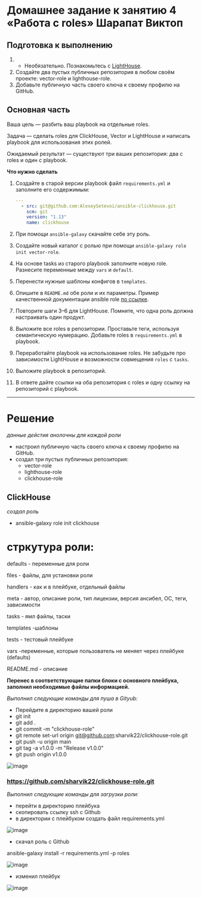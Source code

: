 # Домашнее задание к занятию 4 «Работа с roles» Шарапат Виктоп

## Подготовка к выполнению

1. * Необязательно. Познакомьтесь с [LightHouse](https://youtu.be/ymlrNlaHzIY?t=929).
2. Создайте два пустых публичных репозитория в любом своём проекте: vector-role и lighthouse-role.
3. Добавьте публичную часть своего ключа к своему профилю на GitHub.

## Основная часть

Ваша цель — разбить ваш playbook на отдельные roles. 

Задача — сделать roles для ClickHouse, Vector и LightHouse и написать playbook для использования этих ролей. 

Ожидаемый результат — существуют три ваших репозитория: два с roles и один с playbook.

**Что нужно сделать**

1. Создайте в старой версии playbook файл `requirements.yml` и заполните его содержимым:

   ```yaml
   ---
     - src: git@github.com:AlexeySetevoi/ansible-clickhouse.git
       scm: git
       version: "1.13"
       name: clickhouse 
   ```

2. При помощи `ansible-galaxy` скачайте себе эту роль.
3. Создайте новый каталог с ролью при помощи `ansible-galaxy role init vector-role`.
4. На основе tasks из старого playbook заполните новую role. Разнесите переменные между `vars` и `default`. 
5. Перенести нужные шаблоны конфигов в `templates`.
6. Опишите в `README.md` обе роли и их параметры. Пример качественной документации ansible role [по ссылке](https://github.com/cloudalchemy/ansible-prometheus).
7. Повторите шаги 3–6 для LightHouse. Помните, что одна роль должна настраивать один продукт.
8. Выложите все roles в репозитории. Проставьте теги, используя семантическую нумерацию. Добавьте roles в `requirements.yml` в playbook.
9. Переработайте playbook на использование roles. Не забудьте про зависимости LightHouse и возможности совмещения `roles` с `tasks`.
10. Выложите playbook в репозиторий.
11. В ответе дайте ссылки на оба репозитория с roles и одну ссылку на репозиторий с playbook.

---

# Решение

*данные дейстия анолочны для каждой роли*

* настроил публичную часть своего ключа к своему профилю на GitHub.
* создал три пустых публичных репозитория:
   - vector-role
   - lighthouse-role
   - clickhouse-role

## ClickHouse 

*создал роль*

   - ansible-galaxy role init clickhouse
   
# стркутура роли:
    
defaults - переменные для роли

files - файлы, для установки роли

handlers - как и в плейбуке, отдельный файлы

meta - автор, описание роли, тип лицензии, версия ансибел, ОС, теги, зависимости

tasks - ямл файлы, таски

templates -шаблоны

tests - тестовый плейбуке 

vars  -переменные, которые пользователь не меняет через плейбуке (defaults)

README.md - описание

**Перенес в соответствующие папки блоки с основного плейбука, заполнил необходимые файлы информацией.**

*Выполнил следующие команды для пуша в Gityub:* 

* Перейдите в директорию вашей роли
* git init
* git add .
* git commit -m "clickhouse-role"
* git remote set-url origin git@github.com:sharvik22/clickhouse-role.git
* git push -u origin main
* git tag -a v1.0.0 -m "Release v1.0.0"
* git push origin v1.0.0

![image](https://github.com/user-attachments/assets/0e5215c8-bc99-4664-8aef-5c508d2c30c8)

### https://github.com/sharvik22/clickhouse-role.git

*Выполнил следующие команды для загрузки роли:* 

* перейти в директорию плейбука
* скопировать ссылку ssh с Github
* в директории с плейбуком создать файл requirements.yml

![image](https://github.com/user-attachments/assets/0df1f787-6e2d-4857-a35c-7364653511fd)

* скачал роль с Github
   
ansible-galaxy install -r requirements.yml -p roles

![image](https://github.com/user-attachments/assets/13159449-4640-4e6a-8e34-0d9ad6ca56bd)

* изменил плейбук

![image](https://github.com/user-attachments/assets/3d4dcbef-2803-4b6c-ba88-1ace959f391f)





